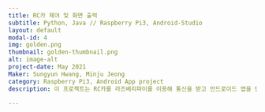 ```yaml
---
title: RC카 제어 및 화면 출력
subtitle: Python, Java // Raspberry Pi3, Android-Studio
layout: default
modal-id: 4
img: golden.png
thumbnail: golden-thumbnail.png
alt: image-alt
project-date: May 2021
Maker: Sungyun Hwang, Minju Jeong
category: Raspberry Pi3, Android App project
description: 이 프로젝트는 RC카를 라즈베리파이를 이용해 통신을 받고 안드로이드 앱을 만들어서 무선으로 데이터를 주고 받아 RC카 제어 및 화면 출력한 프로젝트입니다.

---
```

